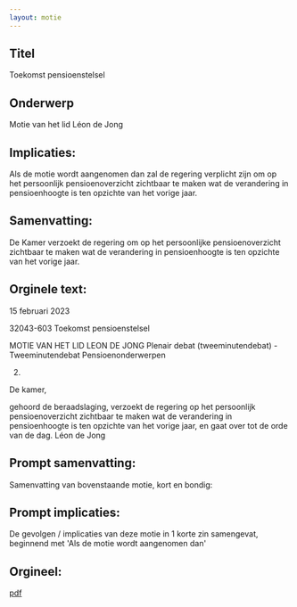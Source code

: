 ```yaml
---
layout: motie
---
```

## Titel
Toekomst pensioenstelsel
## Onderwerp
Motie van het lid Léon de Jong
## Implicaties:

Als de motie wordt aangenomen dan zal de regering verplicht zijn om op het persoonlijk pensioenoverzicht zichtbaar te maken wat de verandering in pensioenhoogte is ten opzichte van het vorige jaar.
## Samenvatting:

De Kamer verzoekt de regering om op het persoonlijke pensioenoverzicht zichtbaar te maken wat de verandering in pensioenhoogte is ten opzichte van het vorige jaar.
## Orginele text:


15 februari 2023

32043-603
Toekomst pensioenstelsel

MOTIE VAN HET LID LEON DE JONG
Plenair debat (tweeminutendebat) - Tweeminutendebat Pensioenonderwerpen

2)
De kamer,

gehoord de beraadslaging,
verzoekt de regering op het persoonlijk
pensioenoverzicht zichtbaar te maken wat de
verandering in pensioenhoogte is ten opzichte van het
vorige jaar,
en gaat over tot de orde van de dag.
Léon de Jong


## Prompt samenvatting:
Samenvatting van bovenstaande motie, kort en bondig:


## Prompt implicaties:
De gevolgen / implicaties van deze motie in 1 korte zin samengevat, beginnend met 'Als de motie wordt aangenomen dan' 

## Orgineel:
[pdf](https://gegevensmagazijn.tweedekamer.nl/OData/v4/2.0/Document(8774fdc9-c385-4375-bc73-1697ac56a344)/resource)
